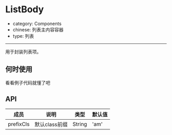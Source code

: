 # ListBody

- category: Components
- chinese: 列表主内容容器
- type: 列表

---

用于封装列表项。

## 何时使用

看看例子代码就懂了吧

## API


| 成员        | 说明           | 类型               | 默认值       |
|-------------|----------------|--------------------|--------------|
| prefixCls    | 默认class前缀        | String |   'am'  |
